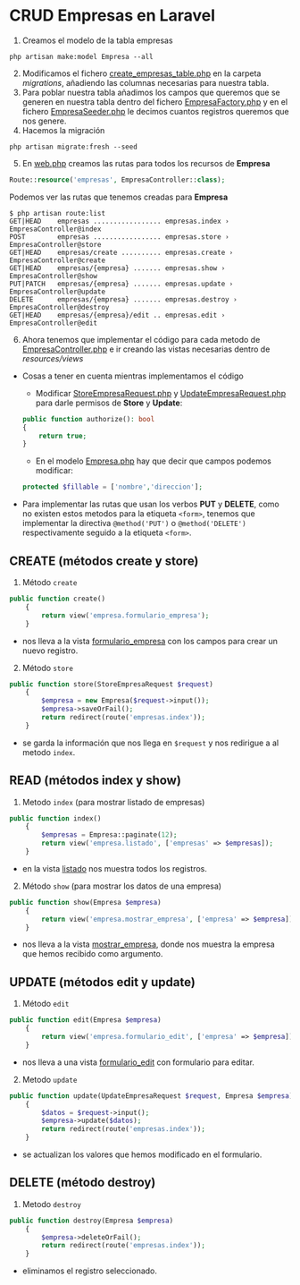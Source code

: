 # CRUD Empresas en Laravel

1. Creamos el modelo de la tabla empresas

```shell
php artisan make:model Empresa --all
```

2. Modificamos el fichero [create_empresas_table.php](./database/migrations/2023_03_22_125009_create_empresas_table.php) en la carpeta _migrations_, añadiendo las columnas necesarias para nuestra tabla.
3. Para poblar nuestra tabla añadimos los campos que queremos que se generen en nuestra tabla dentro del fichero [EmpresaFactory.php](./database/factories/EmpresaFactory.php) y en el fichero [EmpresaSeeder.php](./database/seeders/EmpresaSeeder.php) le decimos cuantos registros queremos que nos genere.
4. Hacemos la migración

```shell
php artisan migrate:fresh --seed
```

5. En [web.php](./routes/web.php) creamos las rutas para todos los recursos de **Empresa**

```php
Route::resource('empresas', EmpresaController::class);
```

Podemos ver las rutas que tenemos creadas para **Empresa**

```shell
$ php artisan route:list
GET|HEAD    empresas ................. empresas.index › EmpresaController@index
POST        empresas ................. empresas.store › EmpresaController@store
GET|HEAD    empresas/create .......... empresas.create › EmpresaController@create
GET|HEAD    empresas/{empresa} ....... empresas.show › EmpresaController@show
PUT|PATCH   empresas/{empresa} ....... empresas.update › EmpresaController@update
DELETE      empresas/{empresa} ....... empresas.destroy › EmpresaController@destroy
GET|HEAD    empresas/{empresa}/edit .. empresas.edit › EmpresaController@edit
```

6. Ahora tenemos que implementar el código para cada metodo de [EmpresaController.php](./app/Http/Controllers/EmpresaController.php) e ir creando las vistas necesarias dentro de _resources/views_

- Cosas a tener en cuenta mientras implementamos el código

  - Modificar [StoreEmpresaRequest.php](./app/Http/Requests/StoreEmpresaRequest.php) y [UpdateEmpresaRequest.php](./app/Http/Requests/UpdateEmpresaRequest.php) para darle permisos de **Store** y **Update**:

  ```php
  public function authorize(): bool
  {
      return true;
  }
  ```

  - En el modelo [Empresa.php](./app/Models/Empresa.php) hay que decir que campos podemos modificar:

  ```php
  protected $fillable = ['nombre','direccion'];
  ```

- Para implementar las rutas que usan los verbos **PUT** y **DELETE**, como no existen estos metodos para la etiqueta `<form>`, tenemos que implementar la directiva `@method('PUT')` o `@method('DELETE')` respectivamente seguido a la etiqueta `<form>`.

## CREATE (métodos create y store)

1. Método `create`

```php
public function create()
    {
        return view('empresa.formulario_empresa');
    }
```

- nos lleva a la vista [formulario_empresa](./resources/views/empresa/formulario_empresa.blade.php) con los campos para crear un nuevo registro.

2. Método `store`

```php
public function store(StoreEmpresaRequest $request)
    {
        $empresa = new Empresa($request->input());
        $empresa->saveOrFail();
        return redirect(route('empresas.index'));
    }
```

- se garda la información que nos llega en `$request` y nos redirigue a al metodo `index`.

## READ (métodos index y show)

1. Metodo `index` (para mostrar listado de empresas)

```php
public function index()
    {
        $empresas = Empresa::paginate(12);
        return view('empresa.listado', ['empresas' => $empresas]);
    }
```

- en la vista [listado](./resources/views/empresa/listado.blade.php) nos muestra todos los registros.
2. Método `show` (para mostrar los datos de una empresa)
```php
public function show(Empresa $empresa)
    {
        return view('empresa.mostrar_empresa', ['empresa' => $empresa]);
    }
```
- nos lleva a la vista [mostrar_empresa](./resources/views/empresa/mostrar_empresa.blade.php), donde nos muestra la empresa que hemos recibido como argumento.

## UPDATE (métodos edit y update)

1. Método `edit`

```php
public function edit(Empresa $empresa)
    {
        return view('empresa.formulario_edit', ['empresa' => $empresa]);
    }
```

- nos lleva a una vista [formulario_edit](./resources/views/empresa/formulario_edit.blade.php) con formulario para editar.

2. Metodo `update`

```php
public function update(UpdateEmpresaRequest $request, Empresa $empresa)
    {
        $datos = $request->input();
        $empresa->update($datos);
        return redirect(route('empresas.index'));
    }
```

- se actualizan los valores que hemos modificado en el formulario.

## DELETE (método destroy)

1. Metodo `destroy`

```php
public function destroy(Empresa $empresa)
    {
        $empresa->deleteOrFail();
        return redirect(route('empresas.index'));
    }
```

- eliminamos el registro seleccionado.
